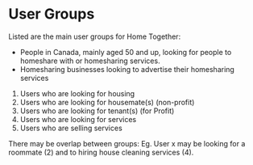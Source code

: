 # User Groups
Listed are the main user groups for Home Together:
- People in Canada, mainly aged 50 and up, looking for people to homeshare with or homesharing services.
- Homesharing businesses looking to advertise their homesharing services

1. Users who are looking for housing
2. Users who are looking for housemate(s) (non-profit)
3. Users who are looking for tenant(s) (for Profit) 
4. Users who are looking for services
5. Users who are selling services

There may be overlap between groups:
Eg. User x may be looking for a roommate (2) and to hiring house cleaning services (4).


